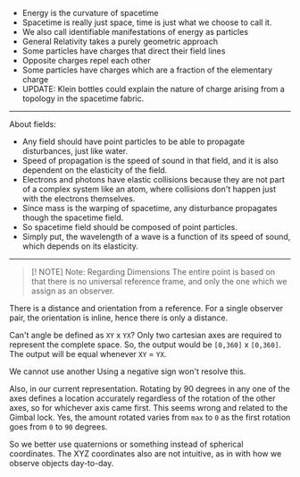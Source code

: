 - Energy is the curvature of spacetime
- Spacetime is really just space, time is just what we choose to call it.
- We also call identifiable manifestations of energy as particles
- General Relativity takes a purely geometric approach
- Some particles have charges that direct their field lines
- Opposite charges repel each other
- Some particles have charges which are a fraction of the elementary charge
- UPDATE: Klein bottles could explain the nature of charge arising from a topology in the spacetime fabric.

---
About fields:
- Any field should have point particles to be able to propagate disturbances, just like water.
- Speed of propagation is the speed of sound in that field, and it is also dependent on the elasticity of the field.
- Electrons and photons have elastic collisions because they are not part of a complex system like an atom, where collisions don't happen just with the electrons themselves.
- Since mass is the warping of spacetime, any disturbance propagates though the spacetime field.
- So spacetime field should be composed of point particles.
- Simply put, the wavelength of a wave is a function of its speed of sound, which depends on its elasticity.

--- 

>[! NOTE] Note: Regarding Dimensions
>The entire point is based on that there is no universal reference frame, and only the one which we assign as an observer.

There is a distance and orientation from a reference.
For a single observer pair, the orientation is inline, hence there is only a distance.

Can't angle be defined as `XY` x `YX`? Only two cartesian axes are required to represent the complete space.
So, the output would be `[0,360]` x `[0,360]`.
The output will be equal whenever `XY` = `YX`.

We cannot use another
Using a negative sign won't resolve this.

Also, in our current representation. Rotating by 90 degrees in any one of the axes defines a location accurately regardless of the rotation of the other axes, so for whichever axis came first. This seems wrong and related to the Gimbal lock.
Yes, the amount rotated varies from `max` to `0` as the first rotation goes from `0` to `90` degrees.

So we better use quaternions or something instead of spherical coordinates.
The XYZ coordinates also are not intuitive, as in with how we observe objects day-to-day.